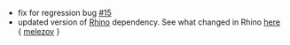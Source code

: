 * fix for regression bug  [#15][i15]
* updated version of [Rhino][rhino] dependency. See what changed in Rhino [here][rhinochanges] { [melezov][melezov] }

[i15]: https://github.com/softprops/less-sbt/issues/15
[melezov]: https://github.com/melezov
[rhino]: http://www.mozilla.org/rhino/
[rhinochanges]: https://developer.mozilla.org/en/New_in_Rhino_1.7R3
